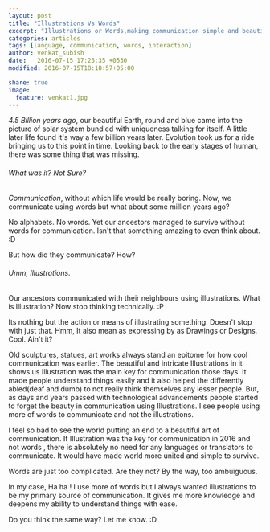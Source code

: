 ```yaml
---
layout: post
title: "Illustrations Vs Words"
excerpt: "Illustrations or Words,making communication simple and beautiful? Words are just too complicated. Are they not? By the way, too ambuiguous..."
categories: articles
tags: [language, communication, words, interaction]
author: venkat_subish
date:   2016-07-15 17:25:35 +0530
modified: 2016-07-15T18:18:57+05:00

share: true
image:
  feature: venkat1.jpg
---
```


*4.5 Billion years ago*, our beautiful Earth, round and blue came into the picture of solar system bundled with uniqueness talking for itself. A little later life found it's way a few billion years later. Evolution took us for a ride bringing us to this point in time. Looking back to the early stages of human, there was some thing that was missing.

###### What was it? Not Sure?

*Communication*, without which life would be really boring. Now, we communicate using words but what about some million years ago?

No alphabets. No words. Yet our ancestors managed to survive without words for communication. Isn't that something amazing to even think about. :D

But how did they communicate? How? 

###### Umm, Illustrations. 

Our ancestors communicated with their neighbours using illustrations. What is Illustration? Now stop thinking technically. :P

Its nothing but the action or means of illustrating something. Doesn't stop with just that. Hmm, It also mean as expressing by as Drawings or Designs. Cool. Ain't it?

Old sculptures, statues, art works always stand an epitome for how cool communication was earlier. The beautiful and intricate Illustrations in it shows us Illustration was the main key for communication those days. It made people understand things easily and it also helped the differently abled(deaf and dumb) to not really think themselves any lesser people. But, as days and years passed with technological advancements people started to forget the beauty in communication using Illustrations. I see people using more of words to communicate and not the illustrations. 

I feel so bad to see the world putting an end to a beautiful art of communication. If Illustration was the key for communication in 2016 and not words , there is absolutely no need for any languages or translators to communicate. It would have made world more united and simple to survive. 

Words are just too complicated. Are they not? By the way, too ambuiguous.

In my case, Ha ha ! I use more of words but I always wanted illustrations to be my primary source of communication. It gives me more knowledge and deepens my ability to understand things with ease. 

Do you think the same way? Let me know. :D

